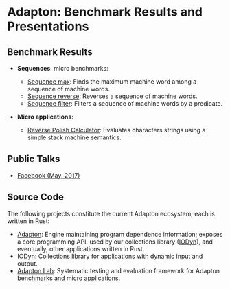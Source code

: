 Adapton: Benchmark Results and Presentations
=============================================

Benchmark Results
-----------------

- **Sequences**: micro benchmarks:
  - [Sequence max](2017-05-facebook/results/seq-max/): Finds the maximum machine word among a sequence of machine words.
  - [Sequence reverse](2017-05-facebook/results/seq-reverse/): Reverses a sequence of machine words.
  - [Sequence filter](2017-05-facebook/results/seq-filter/): Filters a sequence of machine words by a predicate.

- **Micro applications**:
  - [Reverse Polish Calculator](2017-05-facebook/results/rev-polish-calc/): Evaluates characters strings using a simple stack machine semantics.

Public Talks
-------------
- [Facebook (May, 2017)](2017-05-facebook)

Source Code
--------------
The following projects constitute the current Adapton ecosystem; each is written in Rust:
- [Adapton](http://github.com/cuplv/adapton.rust): Engine maintaining program dependence information; exposes a core programming API, used by our collections library ([IODyn](http://github.com/cuplv/iodyn.rust)), and eventually, other applications written in Rust.
- [IODyn](http://github.com/cuplv/adapton.rust): Collections library for applications with dynamic input and output.
- [Adapton Lab](http://github.com/cuplv/adapton-lab.rust): Systematic testing and evaluation framework for Adapton benchmarks and micro applications.
